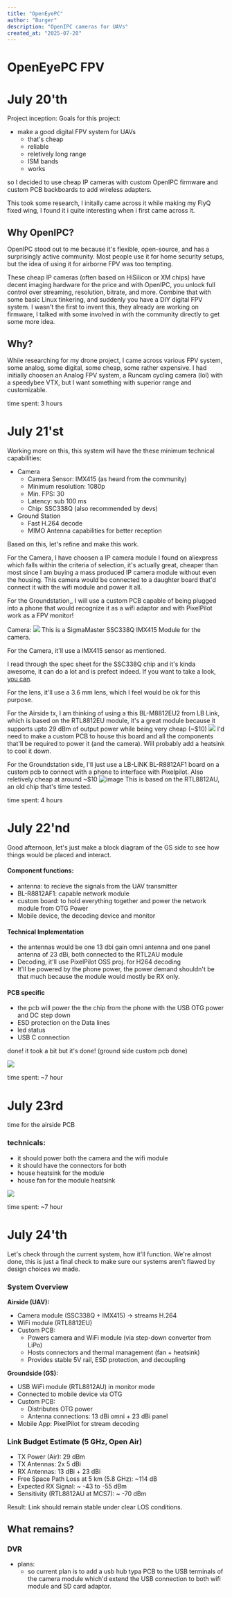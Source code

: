 ```yaml
---
title: "OpenEyePC"
author: "Burger"
description: "OpenIPC cameras for UAVs"
created_at: "2025-07-20"
---
```



# OpenEyePC FPV

# July 20'th 
Project inception:
Goals for this project:
- make a good digital FPV system for UAVs 
	- that's cheap
	- reliable
	- reletively long range
	- ISM bands
	- works

so I decided to use cheap IP cameras with custom OpenIPC firmware and custom PCB backboards to add wireless adapters.

This took some research, I initally came across it while making my FlyQ fixed wing, I found it i quite interesting when i first came across it.

## Why OpenIPC?
OpenIPC stood out to me because it's flexible, open-source, and has a surprisingly active community. Most people use it for home security setups, but the idea of using it for airborne FPV was too tempting.

These cheap IP cameras (often based on HiSilicon or XM chips) have decent imaging hardware for the price and with OpenIPC, you unlock full control over streaming, resolution, bitrate, and more. Combine that with some basic Linux tinkering, and suddenly you have a DIY digital FPV system. I wasn't the first to invent this, they already are working on firmware, I talked with some involved in with the community directly to get some more idea.

## Why? 
While researching for my drone project, I came across various FPV system, some analog, some digital, some cheap, some rather expensive. I had initially choosen an Analog FPV system, a Runcam cycling camera (lol) with a speedybee VTX, but I want something with superior range and customizable.

time spent: 3 hours

# July 21'st
Working more on this, this system will have the these minimum technical capabilities:
- Camera
	- Camera Sensor: IMX415 (as heard from the community)
	- Minimum resolution: 1080p 
	- Min. FPS: 30
	- Latency: sub 100 ms
	- Chip: SSC338Q (also recommended by devs)
- Ground Station
	- Fast H.264 decode
	- MIMO Antenna capabilities for better reception

Based on this, let's refine and make this work.

For the Camera, I have choosen a IP camera module I found on aliexpress which falls within the criteria of selection, it's actually great, cheaper than most since I am buying a mass produced IP camera module without even the housing. 
This camera would be connected to a daughter board that'd connect it with the wifi module and power it all.

For the Groundstation,, I will use a custom PCB capable of being plugged into a phone that would recognize it as a wifi adaptor and with PixelPilot work as a FPV monitor!

Camera:
![](https://ae-pic-a1.aliexpress-media.com/kf/S8692bf1c5a604fc3b379987b254260a5f.png_960x960.png)
This is a SigmaMaster SSC338Q IMX415 Module for the camera.

For the Camera, it'll use a IMX415 sensor as mentioned.

I read through the spec sheet for the SSC338Q chip and it's kinda awesome, it can do a lot and is prefect indeed. If you want to take a look, [you can](https://www.sigmastarsemi.com/uploadfile/file/20220419/20220419031720_62035.pdf).

For the lens, it'll use a 3.6 mm lens, which I feel would be ok for this purpose.

For the Airside tx, I am thinking of using a this BL-M8812EU2 from LB Link, which is based on the RTL8812EU module, it's a great module because it supports upto 29 dBm of output power while being very cheap (~$10)
![](https://ae-pic-a1.aliexpress-media.com/kf/S2b2c990a7166492caf2a3e1a06e23abfY.jpg_960x960q75.jpg_.avif)
I'd need to make a custom PCB to house this board and all the components that'll be required to power it (and the camera). Will probably add a heatsink to cool it down.

For the Groundstation side, I'll just use a LB-LINK BL-R8812AF1 board on a custom pcb to connect with a phone to interface with Pixelpilot. Also reletively cheap at around ~$10
![image](https://raw.githubusercontent.com/OpenIPC/docs/refs/heads/main/src/assets/images/bl-r8812af1-top.png)
This is based on the RTL8812AU, an old chip that's time tested.

time spent: 4 hours

# July 22'nd
Good afternoon, let's just make a block diagram of the GS side to see how things would be placed and interact.

#### Component functions:
- antenna: to recieve the signals from the UAV transmitter
- BL-R8812AF1: capable network module
- custom board: to hold everything together and power the network module from OTG Power
- Mobile device, the decoding device and monitor

#### Technical Implementation
- the antennas would be one 13 dbi gain omni antenna and one panel antenna of 23 dBi, both connected to the RTL2AU module
- Decoding, it'll use PixelPilot OSS proj. for H264 decoding
- It'll be powered by the phone power, the power demand shouldn't be that much because the module would mostly be RX only.

#### PCB specific
- the pcb will power the the chip from the phone with the USB OTG power and DC step down
- ESD protection on the Data lines
- led status
- USB C connection


done! it took a bit but it's done! (ground side custom pcb done)

![](./images/groundside.png)

time spent: ~7 hour

# July 23rd
time for the airside PCB

 ### technicals:
 - it should power both the camera and the wifi module
 - it should have the connectors for both
 - house heatsink for the module
 - house fan for the module heatsink

![](./images/airside.png)

time spent: ~7 hour


# July 24'th

Let's check through the current system, how it'll function. We're almost done, this is just a final check to make sure our systems aren't flawed by design choices we made.

### System Overview

**Airside (UAV):**
- Camera module (SSC338Q + IMX415) -> streams H.264
- WiFi module (RTL8812EU)
- Custom PCB:
  - Powers camera and WiFi module (via step-down converter from LiPo)
  - Hosts connectors and thermal management (fan + heatsink)
  - Provides stable 5V rail, ESD protection, and decoupling

**Groundside (GS):**
- USB WiFi module (RTL8812AU) in monitor mode
- Connected to mobile device via OTG
- Custom PCB:
  - Distributes OTG power
  - Antenna connections: 13 dBi omni + 23 dBi panel
- Mobile App: PixelPilot for stream decoding

### Link Budget Estimate (5 GHz, Open Air)

- TX Power (Air): 29 dBm
- TX Antennas: 2x 5 dBi
- RX Antennas: 13 dBi + 23 dBi
- Free Space Path Loss at 5 km (5.8 GHz): ~114 dB
- Expected RX Signal: ~ -43 to -55 dBm
- Sensitivity (RTL8812AU at MCS7): ~ -70 dBm

Result: Link should remain stable under clear LOS conditions.


## What remains?

### DVR
- plans: 
	- so current plan is to add a usb hub typa PCB to the USB terminals of the camera module which'd extend the USB connection to both wifi module and SD card adaptor.



